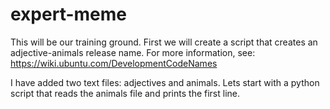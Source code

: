 # expert-meme
This will be our training ground.
First we will create a script that creates an adjective-animals release name.
For more information, see:
https://wiki.ubuntu.com/DevelopmentCodeNames

I have added two text files: adjectives and animals.
Lets start with a python script that reads the animals file and prints the first line.
